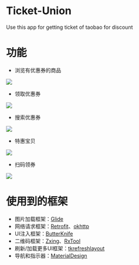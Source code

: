 # Ticket-Union
Use this app for getting ticket of taobao for discount

# 功能

- 浏览有优惠券的商品

![](./pic/pic1.jpg)

- 领取优惠券

![](./pic/pic2.jpg)

- 搜索优惠券

![](./pic/pic3.jpg)

- 特惠宝贝

![](./pic/pic4.jpg)



- 扫码领券

![](./pic/pic5.jpg)

# 使用到的框架

- 图片加载框架：[Glide](https://github.com/bumptech/glide)
- 网络请求框架：[Retrofit](https://github.com/square/retrofit)、[okhttp](https://github.com/square/okhttp)
- UI注入框架：[ButterKnife](https://github.com/JakeWharton/butterknife)
- 二维码框架：[Zxing](https://github.com/zxing/zxing)、[RxTool](https://github.com/Tamsiree/RxTool)
- 刷新/加载更多UI框架：[tkrefreshlayout](https://github.com/lcodecorex/TwinklingRefreshLayout)
- 导航和指示器：[MaterialDesign](https://developer.android.com/guide/topics/ui/look-and-feel)
